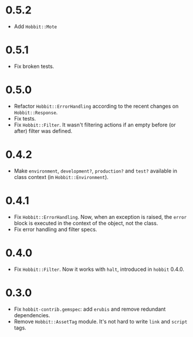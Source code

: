 # 0.5.2

* Add `Hobbit::Mote`

# 0.5.1

* Fix broken tests.

# 0.5.0

* Refactor `Hobbit::ErrorHandling` according to the recent changes on
`Hobbit::Response`.
* Fix tests.
* Fix `Hobbit::Filter`. It wasn't filtering actions if an empty before (or
after) filter was defined.

# 0.4.2

* Make `environment`, `development?`, `production?` and `test?` available
in class context (in `Hobbit::Environment`).

# 0.4.1

* Fix `Hobbit::ErrorHandling`. Now, when an exception is raised, the `error`
block is executed in the context of the object, not the class.
* Fix error handling and filter specs.

# 0.4.0

* Fix `Hobbit::Filter`. Now it works with `halt`, introduced in `hobbit` 0.4.0.

# 0.3.0

* Fix `hobbit-contrib.gemspec`: add `erubis` and remove redundant dependencies.
* Remove `Hobbit::AssetTag` module. It's not hard to write `link` and `script`
tags.
